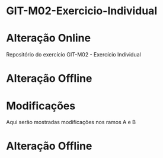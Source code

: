 # GIT-M02-Exercicio-Individual
# Alteração Online
Repositório do exercício GIT-M02 - Exercício Individual
# Alteração Offline
# Modificações
Aqui serão mostradas modificações nos ramos A e B
# Alteração Offline
